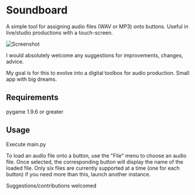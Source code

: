 # Soundboard
 A simple tool for assigning audio files (WAV or MP3) onto buttons. Useful in live/studio productions with a touch-screen.

![Screenshot](https://github.com/ViciousSquid/Soundboard/assets/161540961/f232c32c-3b63-4505-8ca1-280d81ff096e)

I would absolutely welcome any suggestions for improvements, changes, advice.

My goal is for this to evolve into a digital toolbox for audio production. Small app with big dreams.


## Requirements

pygame 1.9.6 or greater


## Usage
Execute main.py

To load an audio file onto a button, use the "File" menu to choose an audio file. Once selected, the corresponding button will display the name of the loaded file.
Only six files are currently supported at a time (one for each button) if you need more than this, launch another instance. 

Suggestions/contributions welcomed
